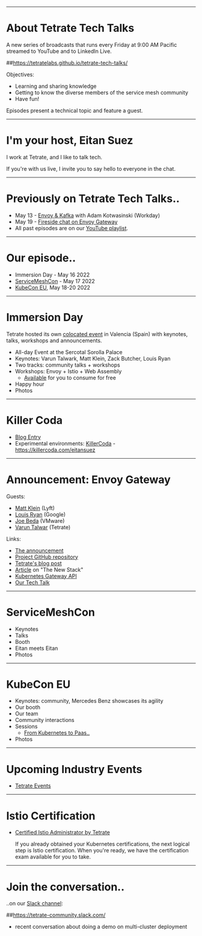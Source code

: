 
---
# About Tetrate Tech Talks

A new series of broadcasts that runs every Friday at 9:00 AM Pacific
  streamed to YouTube and to LinkedIn Live.

##https://tetratelabs.github.io/tetrate-tech-talks/

Objectives:

- Learning and sharing knowledge
- Getting to know the diverse members of the service mesh community
- Have fun!

Episodes present a technical topic and feature a guest.

---
# I'm your host, Eitan Suez

I work at Tetrate, and I like to talk tech.

If you're with us live, I invite you to say hello to everyone in the chat.

---
# Previously on Tetrate Tech Talks..

- May 13 - [Envoy & Kafka](../../episode6/) with Adam Kotwasinski (Workday)
- May 19 - [Fireside chat on Envoy Gateway](../../envoygw/)
- All past episodes are on our [YouTube playlist](https://www.youtube.com/playlist?list=PLm51GPKRAmTlOkjWDJBQYtjcc9WPk4E4F).

---
# Our episode..

- Immersion Day - May 16 2022
- [ServiceMeshCon](https://events.linuxfoundation.org/servicemeshcon-europe/) - May 17 2022
- [KubeCon EU](https://events.linuxfoundation.org/kubecon-cloudnativecon-europe/), May 18-20 2022

---
# Immersion Day

Tetrate hosted its own [colocated event](https://www.tetrate.io/event/tetrate-envoy-and-service-mesh-immersion-day/) in Valencia (Spain) with keynotes, talks, workshops and announcements.

- All-day Event at the Sercotal Sorolla Palace
- Keynotes: Varun Talwark, Matt Klein, Zack Butcher, Louis Ryan
- Two tracks: community talks + workshops
- Workshops: Envoy + Istio + Web Assembly
    - [Available](https://tetratelabs.github.io/kubecon2022-eu-immersion-day/) for you to consume for free
- Happy hour
- Photos

---
# Killer Coda

- [Blog Entry](https://itnext.io/katacoda-alternative-1d33599af75f)
- Experimental environments: [KillerCoda](https://killercoda.com/eitansuez) - https://killercoda.com/eitansuez

---
# Announcement: Envoy Gateway

Guests:

- [Matt Klein](https://www.linkedin.com/in/mattklein123/) (Lyft)
- [Louis Ryan](https://www.linkedin.com/in/louiscryan/) (Google)
- [Joe Beda](https://www.linkedin.com/in/jbeda/) (VMware)
- [Varun Talwar](https://www.linkedin.com/in/varuntalwar/) (Tetrate)

Links:

- [The announcement](https://blog.envoyproxy.io/introducing-envoy-gateway-ad385cc59532)
- [Project GitHub repository](https://github.com/envoyproxy/gateway)
- [Tetrate's blog post](https://www.tetrate.io/blog/the-gateway-to-a-new-frontier/)
- [Article](https://thenewstack.io/envoy-gateway-offers-to-standardize-kubernetes-ingress/) on "The New Stack"
- [Kubernetes Gateway API](https://gateway-api.sigs.k8s.io/)
- [Our Tech Talk](https://youtu.be/1ynXQ753p_Q)

---
# ServiceMeshCon

- Keynotes
- Talks
- Booth
- Eitan meets Eitan
- Photos

---
# KubeCon EU

- Keynotes: community, Mercedes Benz showcases its agility
- Our booth
- Our team
- Community interactions
- Sessions
    - [From Kubernetes to Paas..](https://kccnceu2022.sched.com/event/ytn0/from-kubernetes-to-paas-to-err-whats-next-daniel-bryant-ambassador-labs?iframe=no)
- Photos

---
# Upcoming Industry Events

- [Tetrate Events](https://www.tetrate.io/events/)

---
# Istio Certification

- [Certified Istio Administrator by Tetrate](https://academy.tetrate.io/courses/certified-istio-administrator)

    If you already obtained your Kubernetes certifications, the next logical step is Istio certification.
    When you're ready, we have the certification exam available for you to take.

---
# Join the conversation..

..on our [Slack channel](https://tetrate-community.slack.com/):

##https://tetrate-community.slack.com/

  - recent conversation about doing a demo on multi-cluster deployment
